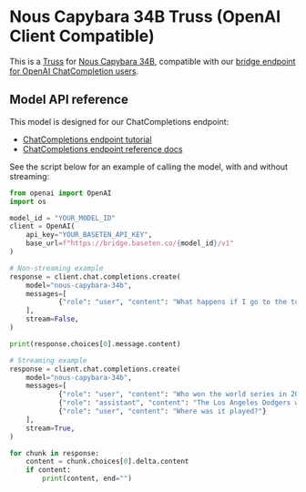 # Nous Capybara 34B Truss (OpenAI Client Compatible)

This is a [Truss](https://truss.baseten.co/) for [Nous Capybara 34B](https://huggingface.co/NousResearch/Nous-Capybara-34B), compatible with our [bridge endpoint for OpenAI ChatCompletion users](https://docs.baseten.co/api-reference/openai).


## Model API reference

This model is designed for our ChatCompletions endpoint:

- [ChatCompletions endpoint tutorial](https://www.baseten.co/blog/gpt-vs-mistral-migrate-to-open-source-llms-with-minor-code-changes/)
- [ChatCompletions endpoint reference docs](https://docs.baseten.co/api-reference/openai)

See the script below for an example of calling the model, with and without streaming:
```python
from openai import OpenAI
import os

model_id = "YOUR_MODEL_ID"
client = OpenAI(
    api_key="YOUR_BASETEN_API_KEY",
    base_url=f"https://bridge.baseten.co/{model_id}/v1"
)

# Non-streaming example
response = client.chat.completions.create(
    model="nous-capybara-34b",
    messages=[
            {"role": "user", "content": "What happens if I go to the top of the tallest mountain in California with a bucket of water and tip it over the highest cliff?"},
    ],
    stream=False,
)

print(response.choices[0].message.content)

# Streaming example
response = client.chat.completions.create(
    model="nous-capybara-34b",
    messages=[
            {"role": "user", "content": "Who won the world series in 2020?"},
            {"role": "assistant", "content": "The Los Angeles Dodgers won the World Series in 2020."},
            {"role": "user", "content": "Where was it played?"}
    ],
    stream=True,
)

for chunk in response:
    content = chunk.choices[0].delta.content
    if content:
        print(content, end="")
```

